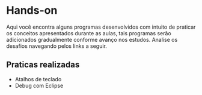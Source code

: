 # Hands-on

Aqui você encontra alguns programas desenvolvidos com intuito de praticar os conceitos apresentados durante as aulas, tais programas serão adicionados gradualmente conforme avanço nos estudos. Analise os desafios navegando pelos links a seguir.

## Praticas realizadas
* Atalhos de teclado
* Debug com Eclipse